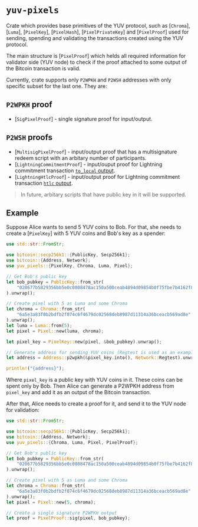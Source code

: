 # `yuv-pixels`

Crate which provides base primitives of the YUV protocol, such as [`Chroma`],
[`Luma`], [`PixelKey`], [`PixelHash`], [`PixelPrivateKey`] and [`PixelProof`]
used for sending, spending and validating the transactions created using the YUV
protocol.

The main structure is [`PixelProof`] which helds all required information for
validator side (YUV node) to check if the proof attached to some output of the
Bitcoin transaction is valid.

Currently, crate supports only `P2WPKH` and `P2WSH` addresses with only specific
subset for the last one. They are:

## `P2WPKH` proof

* [`SigPixelProof`] - single signature proof for input/output.

## `P2WSH` proofs

* [`MultisigPixelProof`] - input/output proof that has a multisignature redeem
  script with an arbitary number of participants.
* [`LightningCommitmentProof`] - input/ouput proof for Lightning commitment transaction [`to_local` output].
* [`LightningHtlcProof`] - input/output proof for Lightning commitment transaction [`htlc` output].

> In future, arbitary scripts that have public key in it will be supported.

## Example

Suppose Alice wants to send 5 YUV coins to Bob. For that, she needs to create a
[`PixelKey`] with 5 YUV coins and Bob's key as a spender:

```rust
use std::str::FromStr;

use bitcoin::secp256k1::{PublicKey, Secp256k1};
use bitcoin::{Address, Network};
use yuv_pixels::{PixelKey, Chroma, Luma, Pixel};

// Get Bob's public key
let bob_pubkey = PublicKey::from_str(
    "020677b5829356bb5e0c0808478ac150a500ceab4894d09854b0f75fbe7b4162f8"
).unwrap();

// Create pixel with 5 as Luma and some Chroma
let chroma = Chroma::from_str(
    "6a5e3a83f0b2bdfb2f874c6f4679dc02568deb8987d11314a36bceacb569ad8e"
).unwrap();
let luma = Luma::from(5);
let pixel = Pixel::new(luma, chroma);

let pixel_key = PixelKey::new(pixel, &bob_pubkey).unwrap();

// Generate address for sending YUV coins (Regtest is used as an example).
let address = Address::p2wpkh(&pixel_key.into(), Network::Regtest).unwrap();

println!("{address}");
```

Where `pixel_key` is a public key with YUV coins in it. These coins can be spent
only by Bob. Then Alice can generate a P2WPKH address from `pixel_key` and add it
as an output of the Bitcoin transaction.

After that, Alice needs to create a proof for it, and send it to the YUV node for
validation:

```rust
use std::str::FromStr;

use bitcoin::secp256k1::{PublicKey, Secp256k1};
use bitcoin::{Address, Network};
use yuv_pixels::{Chroma, Luma, Pixel, PixelProof};

// Get Bob's public key
let bob_pubkey = PublicKey::from_str(
    "020677b5829356bb5e0c0808478ac150a500ceab4894d09854b0f75fbe7b4162f8"
).unwrap();

// Create pixel with 5 as Luma and some Chroma
let chroma = Chroma::from_str(
    "6a5e3a83f0b2bdfb2f874c6f4679dc02568deb8987d11314a36bceacb569ad8e"
).unwrap();
let pixel = Pixel::new(5, chroma);

// Create a single signature P2WPKH output
let proof = PixelProof::sig(pixel, bob_pubkey); 
```

[`to_local` output]: https://github.com/lightning/bolts/blob/8a64c6a1cef979b3f0cecb00ba7a48c2d28b3588/03-transactions.md#to_local-output
[`htlc` output]: https://github.com/lightning/bolts/blob/8a64c6a1cef979b3f0cecb00ba7a48c2d28b3588/03-transactions.md#offered-htlc-outputs
